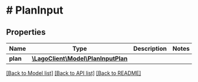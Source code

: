 # # PlanInput

## Properties

Name | Type | Description | Notes
------------ | ------------- | ------------- | -------------
**plan** | [**\LagoClient\Model\PlanInputPlan**](PlanInputPlan.md) |  |

[[Back to Model list]](../../README.md#models) [[Back to API list]](../../README.md#endpoints) [[Back to README]](../../README.md)
